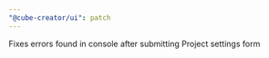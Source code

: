 ```yaml
---
"@cube-creator/ui": patch
---
```


Fixes errors found in console after submitting Project settings form
